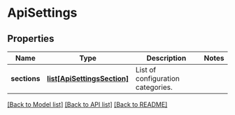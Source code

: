 # ApiSettings

## Properties
Name | Type | Description | Notes
------------ | ------------- | ------------- | -------------
**sections** | [**list[ApiSettingsSection]**](ApiSettingsSection.md) | List of configuration categories. | 

[[Back to Model list]](../README.md#documentation-for-models) [[Back to API list]](../README.md#documentation-for-api-endpoints) [[Back to README]](../README.md)


